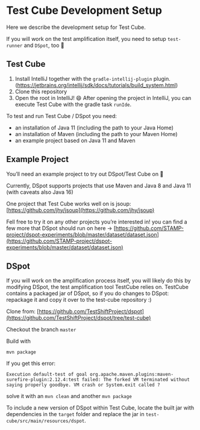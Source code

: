 # Test Cube Development Setup
Here we describe the development setup for Test Cube.

If you will work on the test amplification itself, you need to setup `test-runner` and `DSpot`, too 🙂

## Test Cube

1. Install IntelliJ together with the `gradle-intellij-plugin` plugin. (https://jetbrains.org/intellij/sdk/docs/tutorials/build_system.html)
2. Clone this repository
3. Open the root in IntelliJ! 😄
After opening the project in IntelliJ, you can execute Test Cube with the gradle task `runIde`.

To test and run Test Cube / DSpot you need:
- an installation of Java 11 (including the path to your Java Home)
- an installation of Maven (including the path to your Maven Home)
- an example project based on Java 11 and Maven

## Example Project

You’ll need an example project to try out DSpot/Test Cube on 🙂

Currently, DSpot supports projects that use Maven and Java 8 and Java 11 (with caveats also Java 16)

One project that Test Cube works well on is jsoup: [https://github.com/jhy/jsoup](https://github.com/jhy/jsoup)

Fell free to try it on any other projects you’re interested in! you can find a few more that DSpot should run on here → [https://github.com/STAMP-project/dspot-experiments/blob/master/dataset/dataset.json](https://github.com/STAMP-project/dspot-experiments/blob/master/dataset/dataset.json)

## DSpot
If you will work on the amplification process itself, you will likely do this by modifying DSpot, the test amplification tool TestCube relies on.
TestCube contains a packaged jar of DSpot, so if you do changes to DSpot: repackage it and copy it over to the test-cube repository :)

Clone from: [https://github.com/TestShiftProject/dspot](https://github.com/TestShiftProject/dspot/tree/test-cube)

Checkout the branch `master`

Build with

```
mvn package
```

If you get this error:

`Execution default-test of goal org.apache.maven.plugins:maven-surefire-plugin:2.12.4:test failed: The forked VM terminated without saying properly goodbye. VM crash or System.exit called ?`

solve it with an `mvn clean` and another `mvn package`

To include a new version of DSpot within Test Cube, locate the built jar with dependencies in the `target` folder  and replace the jar in `test-cube/src/main/resources/dspot`.
